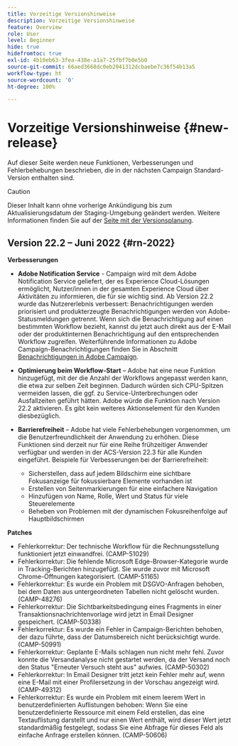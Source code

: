 ```yaml
---
title: Vorzeitige Versionshinweise
description: Vorzeitige Versionshinweise
feature: Overview
role: User
level: Beginner
hide: true
hidefromtoc: true
exl-id: 4b10eb63-3fea-438e-a1a7-25fbf7b0e5b0
source-git-commit: 66aed3668dc0eb2041312dcbaebe7c36f54b13a5
workflow-type: ht
source-wordcount: '0'
ht-degree: 100%

---
```


# Vorzeitige Versionshinweise {#new-release}

Auf dieser Seite werden neue Funktionen, Verbesserungen und Fehlerbehebungen beschrieben, die in der nächsten Campaign Standard-Version enthalten sind.

>[!CAUTION]
>
> Dieser Inhalt kann ohne vorherige Ankündigung bis zum Aktualisierungsdatum der Staging-Umgebung geändert werden. Weitere Informationen finden Sie auf der [Seite mit der Versionsplanung](../../rn/using/release-planning.md).

## Version 22.2 – Juni 2022 {#rn-2022}

**Verbesserungen**

* **Adobe Notification Service** - Campaign wird mit dem Adobe Notification Service geliefert, der es Experience Cloud-Lösungen ermöglicht, Nutzer/innen in der gesamten Experience Cloud über Aktivitäten zu informieren, die für sie wichtig sind. Ab Version 22.2 wurde das Nutzererlebnis verbessert: Benachrichtigungen werden priorisiert und produkterzeugte Benachrichtigungen werden von Adobe-Statusmeldungen getrennt. Wenn sich die Benachrichtigung auf einen bestimmten Workflow bezieht, kannst du jetzt auch direkt aus der E-Mail oder der produktinternen Benachrichtigung auf den entsprechenden Workflow zugreifen.  Weiterführende Informationen zu Adobe Campaign-Benachrichtigungen finden Sie in Abschnitt [Benachrichtigungen in Adobe Campaign](../../administration/using/sending-internal-notifications.md).

* **Optimierung beim Workflow-Start** – Adobe hat eine neue Funktion hinzugefügt, mit der die Anzahl der Workflows angepasst werden kann, die etwa zur selben Zeit beginnen. Dadurch würden sich CPU-Spitzen vermeiden lassen, die ggf. zu Service-Unterbrechungen oder Ausfallzeiten geführt hätten. Adobe würde die Funktion nach Version 22.2 aktivieren. Es gibt kein weiteres Aktionselement für den Kunden diesbezüglich.

* **Barrierefreiheit** – Adobe hat viele Fehlerbehebungen vorgenommen, um die Benutzerfreundlichkeit der Anwendung zu erhöhen. Diese Funktionen sind derzeit nur für eine Reihe frühzeitiger Anwender verfügbar und werden in der ACS-Version 22.3 für alle Kunden eingeführt. Beispiele für Verbesserungen bei der Barrierefreiheit:

   * Sicherstellen, dass auf jedem Bildschirm eine sichtbare Fokusanzeige für fokussierbare Elemente vorhanden ist
   * Erstellen von Seitenmarkierungen für eine einfachere Navigation
   * Hinzufügen von Name, Rolle, Wert und Status für viele Steuerelemente
   * Beheben von Problemen mit der dynamischen Fokusreihenfolge auf Hauptbildschirmen


**Patches**

* Fehlerkorrektur: Der technische Workflow für die Rechnungsstellung funktioniert jetzt einwandfrei. (CAMP-51029)
* Fehlerkorrektur: Die fehlende Microsoft Edge-Browser-Kategorie wurde in Tracking-Berichten hinzugefügt. Sie wurde zuvor mit Microsoft Chrome-Öffnungen kategorisiert. (CAMP-51165)
* Fehlerkorrektur: Es wurde ein Problem mit DSGVO-Anfragen behoben, bei dem Daten aus untergeordneten Tabellen nicht gelöscht wurden. (CAMP-48276)
* Fehlerkorrektur: Die Sichtbarkeitsbedingung eines Fragments in einer Transaktionsnachrichtenvorlage wird jetzt in Email Designer gespeichert. (CAMP-50338)
* Fehlerkorrektur: Es wurde ein Fehler in Campaign-Berichten behoben, der dazu führte, dass der Datumsbereich nicht berücksichtigt wurde. (CAMP-50991)
* Fehlerkorrektur: Geplante E-Mails schlagen nun nicht mehr fehl. Zuvor konnte die Versandanalyse nicht gestartet werden, da der Versand noch den Status &quot;Erneuter Versuch steht aus&quot; aufwies. (CAMP-50302)
* Fehlerkorrektur: In Email Designer tritt jetzt kein Fehler mehr auf, wenn eine E-Mail mit einer Profilersetzung in der Vorschau angezeigt wird. (CAMP-49312)
* Fehlerkorrektur: Es wurde ein Problem mit einem leerem Wert in benutzerdefinierten Auflistungen behoben: Wenn Sie eine benutzerdefinierte Ressource mit einem Feld erstellen, das eine Textauflistung darstellt und nur einen Wert enthält, wird dieser Wert jetzt standardmäßig festgelegt, sodass Sie eine Abfrage für dieses Feld als einfache Anfrage erstellen können. (CAMP-50606)
